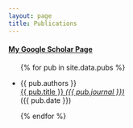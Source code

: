 ```yaml
---
layout: page
title: Publications
---
```


<h4><a target="_blank" href="https://scholar.google.com/citations?user=BWVZXhgAAAAJ&hl=en"> My Google Scholar Page</a></h4>

<ul>
{% for pub in site.data.pubs %}
  <li>
		<p> {{ pub.authors }} <br/>
		<a href="{{ pub.url }}" title="{{ pub.title }}"> {{ pub.title }} <i> ({{ pub.journal }}) </i> </a> <br/>
		({{ pub.date }}) </p> 
	</li>
{% endfor %}
</ul>
